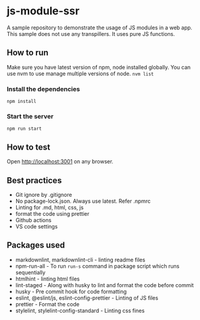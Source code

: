 # js-module-ssr

A sample repository to demonstrate the usage of JS modules in a web app.
This sample does not use any transpillers. It uses pure JS functions.

## How to run

Make sure you have latest version of npm, node installed globally.
You can use nvm to use manage multiple versions of node.
`nvm list`

### Install the dependencies

`npm install`

### Start the server

`npm run start`

## How to test

Open <http://localhost:3001> on any browser.

## Best practices

- Git ignore by .gitignore
- No package-lock.json. Always use latest. Refer .npmrc
- Linting for .md, html, css, js
- format the code using prettier
- Github actions
- VS code settings

## Packages used

- markdownlint, markdownlint-cli - linting readme files
- npm-run-all - To run `run-s` command in package script which runs sequentially
- htmlhint - linting html files
- lint-staged - Along with husky to lint and format the code before commit
- husky - Pre commit hook for code formatting
- eslint, @eslint/js, eslint-config-prettier - Linting of JS files
- prettier - Format the code
- stylelint, stylelint-config-standard - Linting css fines
